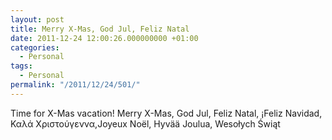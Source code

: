 ```yaml
---
layout: post
title: Merry X-Mas, God Jul, Feliz Natal
date: 2011-12-24 12:00:26.000000000 +01:00
categories:
  - Personal
tags:
  - Personal
permalink: "/2011/12/24/501/"
---
```


Time for X-Mas vacation! Merry X-Mas, God Jul, Feliz Natal, ¡Feliz Navidad, Καλά Χριστούγεννα,Joyeux Noël, Hyvää Joulua, Wesołych Świąt
